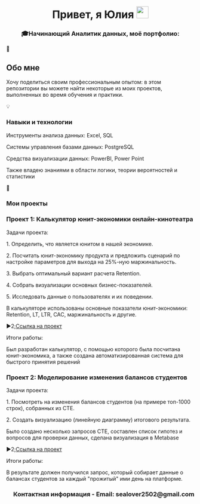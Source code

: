 <h1 align="center">Привет, я Юлия
<img src="https://github.com/blackcater/blackcater/raw/main/images/Hi.gif" height="32"/></h1>
<h3 align="center">&#127891;Начинающий Аналитик данных, моё портфолио:</h3>


&#128221;<h2>Обо мне</h2>
<p>Хочу поделиться своим профессиональным опытом: в этом репозитории вы можете найти некоторые из моих проектов, выполненных во время обучения и практики.</p>

&#128161;<h3>Навыки и технологии</h3>

<p>Инструменты анализа данных: Excel, SQL</p>
<p>Системы управления базами данных: PostgreSQL</p>
<p>Средства визуализации данных: PowerBI, Power Point</p>
<p>Также владею знаниями в области логики, теории вероятностей и статистики</p>

&#128205;<h3>Мои проекты</h3>
<h3>Проект 1: Калькулятор юнит-экономики онлайн-кинотеатра</h3>

<p>Задачи проекта:</p>

<p>1. Определить, что является юнитом в нашей экономике.</p>
<p>2. Посчитать юнит-экономику продукта и предложить сценарий по настройке параметров для выхода на 25%-ную маржинальность.</p>
<p>3. Выбрать оптимальный вариант расчета Retention.</p>
<p>4. Собрать визуализации основных бизнес-показателей.</p>
<p>5. Исследовать данные о пользователях и их поведении.</p>
<p>В калькуляторе использованы основные показатели юнит-экономики: Retention, LT, LTR, CAC, маржинальность и другие.</p>

&#9654;2;<a href="https://docs.google.com/spreadsheets/d/1qpyromXxVEHRBm7hIwkALAX9pG9uXLOLqhmA0b6vUFc/edit?usp=sharing" target="_blank">Ссылка на проект</a>

<p>Итоги работы:</p>

<p>Был разработан калькулятор, с помощью которого была посчитана юнит-экономика, а также создана автоматизированная система для быстрого принятия решений</p> 

<h3>Проект 2: Моделирование изменения балансов студентов</h3>

<p>Задачи проекта:</p>

<p>1. Посмотреть на изменения балансов студентов (на примере топ-1000 строк), собранных из CTE.</p>
<p>2. Создать визуализацию (линейную диаграмму) итогового результата.</p>
<p> Было создано несколько запросов CTE, составлен список гипотез и вопросов для проверки данных, сделана визуализация в Metabase</p>

&#9654;2;<a href="https://docs.google.com/document/d/1wpVQQlpBdVeWSGbHHBKG5H37I4fUMP5v-Co6a5vHNCY/edit?usp=sharing" target="_blank">Ссылка на проект</a>

<p>Итоги работы:</p>

<p>В результате должен получился запрос, который собирает данные о балансах студентов за каждый "прожитый" ими день на платформе.</p>
<h3 align="right"> Контактная информация - Email: sealover2502@gmail.com </h3>

